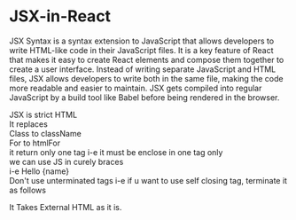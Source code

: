 # JSX-in-React

JSX Syntax is a syntax extension to JavaScript that allows developers to write HTML-like code in their JavaScript files. It is a key feature of React that makes it easy to create React elements and compose them together to create a user interface. Instead of writing separate JavaScript and HTML files, JSX allows developers to write both in the same file, making the code more readable and easier to maintain. JSX gets compiled into regular JavaScript by a build tool like Babel before being rendered in the browser.<br>

JSX is strict HTML <br>
It replaces<br>
    Class to className<br>
    For to htmlFor<br>
it return only one tag i-e it must be enclose in one tag only<br>
we can use JS in curely braces <br>
    i-e  Hello {name}<br>
Don't use unterminated tags i-e if u want to use self closing tag, terminate it as follows<br>
    <img src='' alt="" /><br>

It Takes External HTML as it is.<br>
